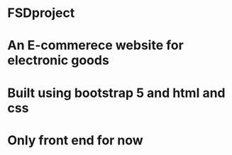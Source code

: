 # FSDproject
# An E-commerece website for electronic goods 
# Built using bootstrap 5 and html and css
# Only front end for now
